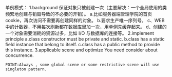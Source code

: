 单例模式：
    1.background
	  保证对象只被创建一次（主要解决：一个全局使用的类频繁地创建与销毁导致的不必要的开销）。
	  a.比如服务器端管理学院的首页cookie，再次访问不需要再创建同样的对象。
	  b.要求生产唯一序列号。 
	  c、WEB 中的计数器，不用每次刷新都在数据库里加一次，用单例先缓存起来。 
	  d、创建的一个对象需要消耗的资源过多，比如 I/O 与数据库的连接等。
	2.implement principle
	  a.class constructor must be private and static.
	  b.class has a static  field instance that belong to itself.
	  c.class has a public method to provide this instance.
    3.applicable scene and optimize
	  You need consider about concurrence.
	  
	POINT:Always , some global scene or some restrictive scene will use singleton pattern.
	
	